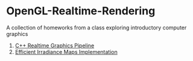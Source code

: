 # OpenGL-Realtime-Rendering
 A collection of homeworks from a class exploring introductory computer graphics

1. [C++ Realtime Graphics Pipeline][1]
2. [Efficient Irradiance Maps Implementation][2]

[1]: /HW4/
[2]: /
